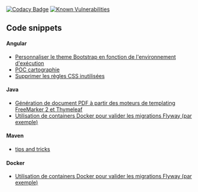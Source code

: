 [![Codacy Badge](https://api.codacy.com/project/badge/Grade/274ce2905f8f4c5bb0b103b9f17f23e5)](https://www.codacy.com/manual/didier.vanderstoken/samples-projects?utm_source=github.com&amp;utm_medium=referral&amp;utm_content=DVanderstoken/samples-projects&amp;utm_campaign=Badge_Grade)
[![Known Vulnerabilities](https://snyk.io/test/github/DVanderstoken/samples-projects/badge.svg)](https://snyk.io/test/github/DVanderstoken/samples-projects)

## Code snippets

#### Angular
- [Personnaliser le theme Bootstrap en fonction de l'environnement d'exécution](./angular/test-stylesheet-env-switch/README.md)
- [POC cartographie](./angular/cartographie-demo/README.md)
- [Supprimer les règles CSS inutilisées](./angular/purifyCSS-HowTo/README.md)

#### Java
- [Génération de document PDF à partir des moteurs de templating FreeMarker 2 et Thymeleaf](./java/thymeleaf_or_freemarker_to_PDF/README.md)
- [Utilisation de containers Docker pour valider les migrations Flyway (par exemple)](./java/testcontainers/README.md)

#### Maven
- [tips and tricks](./maven/README.md)

#### Docker
- [Utilisation de containers Docker pour valider les migrations Flyway (par exemple)](./java/testcontainers/README.md)

